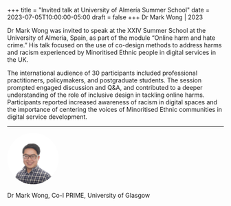 +++
title = "Invited talk at University of Almería Summer School"
date = 2023-07-05T10:00:00-05:00
draft = false
+++
Dr Mark Wong | 2023

Dr Mark Wong was invited to speak at the XXIV Summer School at the University of Almería, Spain, as part of the module “Online harm and hate crime.” His talk focused on the use of co-design methods to address harms and racism experienced by Minoritised Ethnic people in digital services in the UK.

The international audience of 30 participants included professional practitioners, policymakers, and postgraduate students. The session prompted engaged discussion and Q&A, and contributed to a deeper understanding of the role of inclusive design in tackling online harms. Participants reported increased awareness of racism in digital spaces and the importance of centering the voices of Minoritised Ethnic communities in digital service development.


---

<div class="row" style="margin-bottom:0.5em;">
  <div class="team-image col-lg-2 d-flex align-items-center justify-content-start">
    <img alt="Photo of Dr Wong" src="/images/team/mark-wong.jpg" style="width:120px;height:120px;object-fit:cover;border-radius:50%;">
  </div>
</div>
<div class="row">
  <div class="team-meta col-lg-2 d-flex align-items-center justify-content-start">
    <p class="team-name mb-0" style="text-align:left;width:100%;">Dr Mark Wong, Co-I PRIME, University of Glasgow</p>
  </div>
</div>